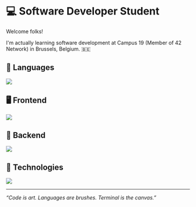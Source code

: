 # 💻 Software Developer Student

Welcome folks!

I'm actually learning software development at Campus 19 (Member of 42 Network) in Brussels, Belgium. 🇧🇪

## 🧬 Languages

[![](https://skillicons.dev/icons?i=bash,c,c++,go,java,python,html,css,javascript,typescript)](https://skillicons.dev)

## 🖥 Frontend

[![](https://skillicons.dev/icons?i=react,next,tailwindcss)](https://skillicons.dev)

## 💾 Backend

[![](https://skillicons.dev/icons?i=node,express,postgresql)](https://skillicons.dev)

## 🫆 Technologies

[![](https://skillicons.dev/icons?i=apple,debian,kali,github,docker,aws)](https://skillicons.dev)

---

*“Code is art. Languages are brushes. Terminal is the canvas.”*
